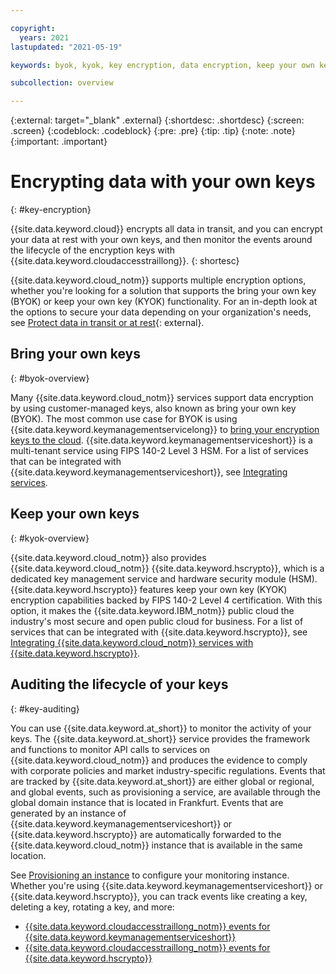```yaml
---

copyright:
  years: 2021
lastupdated: "2021-05-19"

keywords: byok, kyok, key encryption, data encryption, keep your own key, bring your own key

subcollection: overview

---
```


{:external: target="_blank" .external}
{:shortdesc: .shortdesc}
{:screen: .screen}
{:codeblock: .codeblock}
{:pre: .pre}
{:tip: .tip}
{:note: .note}
{:important: .important}

# Encrypting data with your own keys 
{: #key-encryption}

{{site.data.keyword.cloud}} encrypts all data in transit, and you can encrypt your data at rest with your own keys, and then monitor the events around the lifecycle of the encryption keys with {{site.data.keyword.cloudaccesstraillong}}.
{: shortesc}

{{site.data.keyword.cloud_notm}} supports multiple encryption options, whether you're looking for a solution that supports the bring your own key (BYOK) or keep your own key (KYOK) functionality. For an in-depth look at the options to secure your data depending on your organization's needs, see [Protect data in transit or at rest](https://www.ibm.com/cloud/architecture/architectures/securityArchitecture/security-for-data){: external}.

## Bring your own keys
{: #byok-overview}

Many {{site.data.keyword.cloud_notm}} services support data encryption by using customer-managed keys, also known as bring your own key (BYOK). The most common use case for BYOK is using {{site.data.keyword.keymanagementservicelong}} to [bring your encryption keys to the cloud](/docs/key-protect?topic=key-protect-importing-keys). {{site.data.keyword.keymanagementserviceshort}} is a multi-tenant service using FIPS 140-2 Level 3 HSM. For a list of services that can be integrated with {{site.data.keyword.keymanagementserviceshort}}, see [Integrating services](/docs/key-protect?topic=key-protect-integrate-services). 

## Keep your own keys
{: #kyok-overview}

{{site.data.keyword.cloud_notm}} also provides {{site.data.keyword.cloud_notm}} {{site.data.keyword.hscrypto}}, which is a dedicated key management service and hardware security module (HSM). {{site.data.keyword.hscrypto}} features keep your own key (KYOK) encryption capabilities backed by FIPS 140-2 Level 4 certification. With this option, it makes the {{site.data.keyword.IBM_notm}} public cloud the industry's most secure and open public cloud for business. For a list of services that can be integrated with {{site.data.keyword.hscrypto}}, see [Integrating {{site.data.keyword.cloud_notm}} services with {{site.data.keyword.hscrypto}}](/docs/hs-crypto?topic=hs-crypto-integrate-services).  

## Auditing the lifecycle of your keys
{: #key-auditing}

You can use {{site.data.keyword.at_short}} to monitor the activity of your keys. The {{site.data.keyword.at_short}} service provides the framework and functions to monitor API calls to services on {{site.data.keyword.cloud_notm}} and produces the evidence to comply with corporate policies and market industry-specific regulations. Events that are tracked by {{site.data.keyword.at_short}} are either global or regional, and global events, such as provisioning a service, are available through the global domain instance that is located in Frankfurt. Events that are generated by an instance of {{site.data.keyword.keymanagementserviceshort}} or {{site.data.keyword.hscrypto}} are automatically forwarded to the {{site.data.keyword.cloud_notm}} instance that is available in the same location.

See [Provisioning an instance](/docs/activity-tracker?topic=activity-tracker-provision) to configure your monitoring instance. Whether you're using {{site.data.keyword.keymanagementserviceshort}} or {{site.data.keyword.hscrypto}}, you can track events like creating a key, deleting a key, rotating a key, and more:

* [{{site.data.keyword.cloudaccesstraillong_notm}} events for {{site.data.keyword.keymanagementserviceshort}}](/docs/key-protect?topic=key-protect-at-events)
* [{{site.data.keyword.cloudaccesstraillong_notm}} events for {{site.data.keyword.hscrypto}}](/docs/hs-crypto?topic=hs-crypto-at-events)

